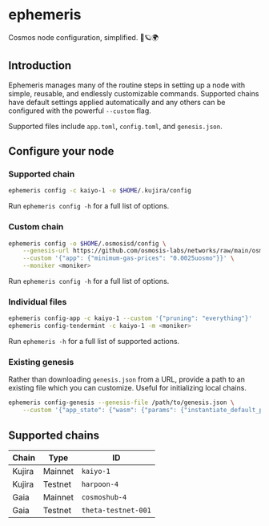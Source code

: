 # ephemeris
Cosmos node configuration, simplified. 🚀🪐🌍

## Introduction
Ephemeris manages many of the routine steps in setting up a node with simple, reusable, and endlessly customizable commands. Supported chains have default settings applied automatically and any others can be configured with the powerful `--custom` flag.

Supported files include `app.toml`, `config.toml`, and `genesis.json`.

## Configure your node
### Supported chain
```bash
ephemeris config -c kaiyo-1 -o $HOME/.kujira/config
```
Run `ephemeris config -h` for a full list of options.

### Custom chain
```bash
ephemeris config -o $HOME/.osmosisd/config \
    --genesis-url https://github.com/osmosis-labs/networks/raw/main/osmosis-1/genesis.json \
    --custom '{"app": {"minimum-gas-prices": "0.0025uosmo"}}' \
    --moniker <moniker>
```
Run `ephemeris config -h` for a full list of options.


### Individual files
```bash
ephemeris config-app -c kaiyo-1 --custom '{"pruning": "everything"}'
ephemeris config-tendermint -c kaiyo-1 -m <moniker>
```
Run `ephemeris -h` for a full list of supported actions.

### Existing genesis
Rather than downloading `genesis.json` from a URL, provide a path to an existing file which you can customize. Useful for initializing local chains.
```bash
ephemeris config-genesis --genesis-file /path/to/genesis.json \
    --custom '{"app_state": {"wasm": {"params": {"instantiate_default_permission": "Everybody"}}}}'
```

## Supported chains
| Chain | Type | ID |
| ----- | ---- | -- |
| Kujira | Mainnet | `kaiyo-1` |
| Kujira | Testnet | `harpoon-4` |
| Gaia | Mainnet | `cosmoshub-4` |
| Gaia | Testnet | `theta-testnet-001` |
